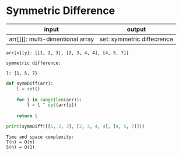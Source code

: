 # Symmetric Difference

| input | output |
| --- | --- |
| arr[][]: multi-dimentional array | set: symmetric diffecrence 

```
arr[x][y]: [[1, 2, 3], [2, 3, 4, 4], [4, 5, 7]]

symmetric difference:

l: {1, 5, 7}

```

```python
def symmDiff(arr):
    l = set()
    
    for i in range(len(arr)):
        l = l ^ set(arr[i])
    
    return l

print(symmDiff([[1, 2, 3], [2, 3, 4, 4], [4, 5, 7]]))
```

```
Time and space complexity:
T(n) = O(n)
S(n) = O(1)